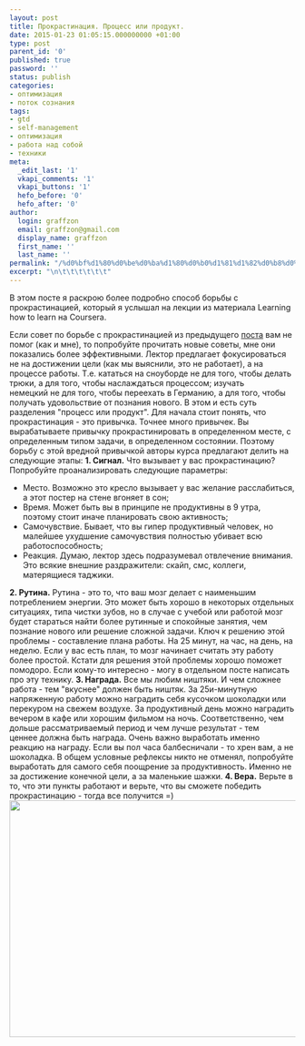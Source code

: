 ```yaml
---
layout: post
title: Прокрастинация. Процесс или продукт.
date: 2015-01-23 01:05:15.000000000 +01:00
type: post
parent_id: '0'
published: true
password: ''
status: publish
categories:
- оптимизация
- поток сознания
tags:
- gtd
- self-management
- оптимизация
- работа над собой
- техники
meta:
  _edit_last: '1'
  vkapi_comments: '1'
  vkapi_buttons: '1'
  hefo_before: '0'
  hefo_after: '0'
author:
  login: graffzon
  email: graffzon@gmail.com
  display_name: graffzon
  first_name: ''
  last_name: ''
permalink: "/%d0%bf%d1%80%d0%be%d0%ba%d1%80%d0%b0%d1%81%d1%82%d0%b8%d0%bd%d0%b0%d1%86%d0%b8%d1%8f-%d0%bf%d1%80%d0%be%d1%86%d0%b5%d1%81%d1%81-%d0%b8%d0%bb%d0%b8-%d0%bf%d1%80%d0%be%d0%b4%d1%83%d0%ba%d1%82/"
excerpt: "\n\t\t\t\t\t\t"
---
```


В этом посте я раскрою более подробно способ борьбы с прокрастинацией, который я услышал на лекции из материала Learning how to learn на Coursera.
<!--more-->
Если совет по борьбе с прокрастинацией из предыдущего <a title="Прокрастинация. С чем ее едят." href="http://zonov.me/%d0%bf%d1%80%d0%be%d0%ba%d1%80%d0%b0%d1%81%d1%82%d0%b8%d0%bd%d0%b0%d1%86%d0%b8%d1%8f-%d1%81-%d1%87%d0%b5%d0%bc-%d0%b5%d0%b5-%d0%b5%d0%b4%d1%8f%d1%82/" target="_blank" rel="noopener">поста</a> вам не помог (как и мне), то попробуйте прочитать новые советы, мне они показались более эффективными.
Лектор предлагает фокусироваться не на достижении цели (как мы выяснили, это не работает), а на процессе работы. Т.е. кататься на сноуборде не для того, чтобы делать трюки, а для того, чтобы наслаждаться процессом; изучать немецкий не для того, чтобы переехать в Германию, а для того, чтобы получать удовольствие от познания нового. В этом и есть суть разделения "процесс или продукт".
Для начала стоит понять, что прокрастинация - это привычка. Точнее много привычек. Вы вырабатываете привычку прокрастинировать в определенном месте, с определенным типом задачи, в определенном состоянии. Поэтому борьбу с этой вредной привычкой авторы курса предлагают делить на следующие этапы:
<strong>1. Сигнал.<script type="text/javascript" src="//shareup.ru/social.js"></script></strong>
Что вызывает у вас прокрастинацию?
Попробуйте проанализировать следующие параметры:
<ul>
<li>Место. Возможно это кресло вызывает у вас желание расслабиться, а этот постер на стене вгоняет в сон;</li>
<li>Время. Может быть вы в принципе не продуктивны в 9 утра, поэтому стоит иначе планировать свою активность;</li>
<li>Самочувствие. Бывает, что вы гипер продуктивный человек, но малейшее ухудшение самочувствия полностью убивает всю работоспособность;</li>
<li>Реакция. Думаю, лектор здесь подразумевал отвлечение внимания. Это всякие внешние раздражители: скайп, смс, коллеги, матерящиеся таджики.</li>
</ul>
<strong>2. Рутина.</strong>
Рутина - это то, что ваш мозг делает с наименьшим потреблением энергии. Это может быть хорошо в некоторых отдельных ситуациях, типа чистки зубов, но в случае с учебой или работой мозг будет стараться найти более рутинные и спокойные занятия, чем познание нового или решение сложной задачи.
Ключ к решению этой проблемы - составление плана работы. На 25 минут, на час, на день, на неделю. Если у вас есть план, то мозг начинает считать эту работу более простой. Кстати для решения этой проблемы хорошо поможет помодоро. Если кому-то интересно - могу в отдельном посте написать про эту технику.
<strong>3. Награда.</strong>
Все мы любим ништяки. И чем сложнее работа - тем "вкуснее" должен быть ништяк. За 25и-минутную напряженную работу можно наградить себя кусочком шоколадки или перекуром на свежем воздухе. За продуктивный день можно наградить вечером в кафе или хорошим фильмом на ночь. Соответственно, чем дольше рассматриваемый период и чем лучше результат - тем ценнее должна быть награда. Очень важно выработать именно реакцию на награду. Если вы пол часа балбесничали - то хрен вам, а не шоколадка.
В общем условные рефлексы никто не отменял, попробуйте выработать для самого себя поощрение за продуктивность. Именно не за достижение конечной цели, а за маленькие шажки.
<strong>4. Вера.</strong>
Верьте в то, что эти пункты работают и верьте, что вы сможете победить прокрастинацию - тогда все получится =)
<img class="alignnone" src="{{ site.baseurl }}/assets/2015/01/1380380151_1669806214.jpeg" alt="" width="604" height="416" />		

